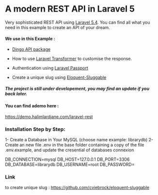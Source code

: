 # A modern REST API in Laravel 5

Very sophisticated REST API using [Laravel 5.4](https://laravel.com). You can find all what you need in this example to create an API of your dream.

#### We use in this Example :

- [Dingo API package](https://github.com/dingo/api/)

- How to use [Laravel Transformer]( http://fractal.thephpleague.com/transformers/) to customise the response.

- Authentication using [Laravel Passport](https://laravel.com/docs/5.4/passport)

- Create a unique slug using [Eloquent-Sluggable](https://github.com/cviebrock/eloquent-sluggable)




##### The project is still under developement, you may find an update if you back later.



#### You can find ademo here : 
https://demo.halimlardjane.com/laravel-rest


### Installation Step by Step:

1- Create a Database in Your MySQL (choose name example: librarydb)
2- Create an new file .env in the base folder containing a copy of the file .env.example, and update the cresential of databases connexion

DB_CONNECTION=mysql
DB_HOST=127.0.0.1
DB_PORT=3306
DB_DATABASE=librarydb
DB_USERNAME=root
DB_PASSWORD=






### Link

to create unique slug :
https://github.com/cviebrock/eloquent-sluggable





